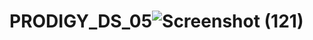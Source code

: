# PRODIGY_DS_05![Screenshot (121)](https://github.com/pb-roshith/PRODIGY_DS_05/assets/103378908/28243ad8-b119-4c8f-b8b9-0eb12760115f)
